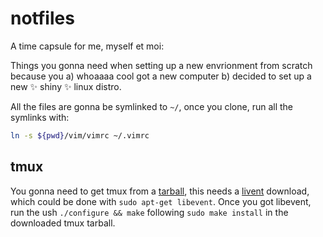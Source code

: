 # notfiles

A time capsule for me, myself et moi:

Things you gonna need when setting up a new envrionment from scratch because you a) whoaaaa cool got a new computer b) decided to set up a new :sparkles: shiny :sparkles: linux distro.

All the files are gonna be symlinked to `~/`, once you clone, run all the symlinks with:

```bash
ln -s ${pwd}/vim/vimrc ~/.vimrc
```

## tmux

You gonna need to get tmux from a [tarball](https://tmux.github.io/), this needs a [livent](http://libevent.org/) download, which could be done with `sudo apt-get libevent`. Once you got libevent, run the ush `./configure && make` following `sudo make install` in the downloaded tmux tarball.
